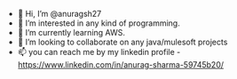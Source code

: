 - 👋 Hi, I’m @anuragsh27
- 👀 I’m interested in any kind of programming.
- 🌱 I’m currently learning AWS.
- 💞️ I’m looking to collaborate on any java/mulesoft projects
- 📫 you can reach me by my linkedin profile - https://www.linkedin.com/in/anurag-sharma-59745b20/

<!---
anuragsh27/anuragsh27 is a ✨ special ✨ repository because its `README.md` (this file) appears on your GitHub profile.
You can click the Preview link to take a look at your changes.
--->

